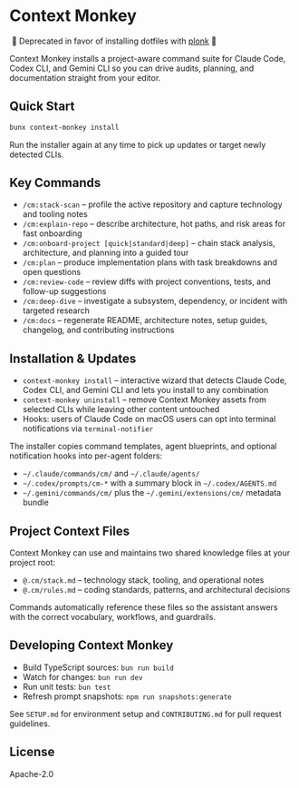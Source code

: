 # Context Monkey

 🚨 Deprecated in favor of installing dotfiles with [plonk](https://github.com/richhaase/plonk) 🚨

Context Monkey installs a project-aware command suite for Claude Code, Codex CLI, and Gemini CLI so you can drive audits, planning, and documentation straight from your editor.

## Quick Start

```bash
bunx context-monkey install
```

Run the installer again at any time to pick up updates or target newly detected CLIs.

## Key Commands

- `/cm:stack-scan` – profile the active repository and capture technology and tooling notes
- `/cm:explain-repo` – describe architecture, hot paths, and risk areas for fast onboarding
- `/cm:onboard-project [quick|standard|deep]` – chain stack analysis, architecture, and planning into a guided tour
- `/cm:plan` – produce implementation plans with task breakdowns and open questions
- `/cm:review-code` – review diffs with project conventions, tests, and follow-up suggestions
- `/cm:deep-dive` – investigate a subsystem, dependency, or incident with targeted research
- `/cm:docs` – regenerate README, architecture notes, setup guides, changelog, and contributing instructions

## Installation & Updates

- `context-monkey install` – interactive wizard that detects Claude Code, Codex CLI, and Gemini CLI and lets you install to any combination
- `context-monkey uninstall` – remove Context Monkey assets from selected CLIs while leaving other content untouched
- Hooks: users of Claude Code on macOS users can opt into terminal notifications via `terminal-notifier`

The installer copies command templates, agent blueprints, and optional notification hooks into per-agent folders:

- `~/.claude/commands/cm/` and `~/.claude/agents/`
- `~/.codex/prompts/cm-*` with a summary block in `~/.codex/AGENTS.md`
- `~/.gemini/commands/cm/` plus the `~/.gemini/extensions/cm/` metadata bundle

## Project Context Files

Context Monkey can use and maintains two shared knowledge files at your project root:

- `@.cm/stack.md` – technology stack, tooling, and operational notes
- `@.cm/rules.md` – coding standards, patterns, and architectural decisions

Commands automatically reference these files so the assistant answers with the correct vocabulary, workflows, and guardrails.

## Developing Context Monkey

- Build TypeScript sources: `bun run build`
- Watch for changes: `bun run dev`
- Run unit tests: `bun test`
- Refresh prompt snapshots: `npm run snapshots:generate`

See `SETUP.md` for environment setup and `CONTRIBUTING.md` for pull request guidelines.

## License

Apache-2.0
